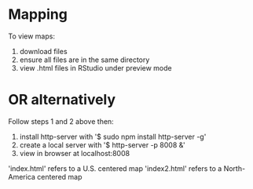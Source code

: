 # Mapping

To view maps:
1. download files
2. ensure all files are in the same directory
3. view .html files in RStudio under preview mode

# OR alternatively

Follow steps 1 and 2 above then:
1. install http-server with '$ sudo npm install http-server -g'
2. create a local server with '$  http-server -p 8008 &' 
3. view in browser at localhost:8008

'index.html' refers to a U.S. centered map
'index2.html' refers to a North-America centered map
